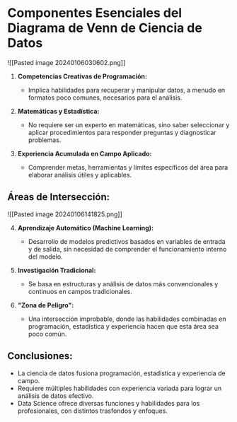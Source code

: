 # Componentes Esenciales del Diagrama de Venn de Ciencia de Datos

![[Pasted image 20240106030602.png]]

1. **Competencias Creativas de Programación:**
   - Implica habilidades para recuperar y manipular datos, a menudo en formatos poco comunes, necesarios para el análisis.

2. **Matemáticas y Estadística:**
   - No requiere ser un experto en matemáticas, sino saber seleccionar y aplicar procedimientos para responder preguntas y diagnosticar problemas.

3. **Experiencia Acumulada en Campo Aplicado:**
   - Comprender metas, herramientas y límites específicos del área para elaborar análisis útiles y aplicables.

## Áreas de Intersección:

![[Pasted image 20240106141825.png]]

4. **Aprendizaje Automático (Machine Learning):**
   - Desarrollo de modelos predictivos basados en variables de entrada y de salida, sin necesidad de comprender el funcionamiento interno del modelo.

5. **Investigación Tradicional:**
   - Se basa en estructuras y análisis de datos más convencionales y continuos en campos tradicionales.

6. **"Zona de Peligro":**
   - Una intersección improbable, donde las habilidades combinadas en programación, estadística y experiencia hacen que esta área sea poco común.


## Conclusiones:

- La ciencia de datos fusiona programación, estadística y experiencia de campo.
- Requiere múltiples habilidades con experiencia variada para lograr un análisis de datos efectivo.
- Data Science ofrece diversas funciones y habilidades para los profesionales, con distintos trasfondos y enfoques.
